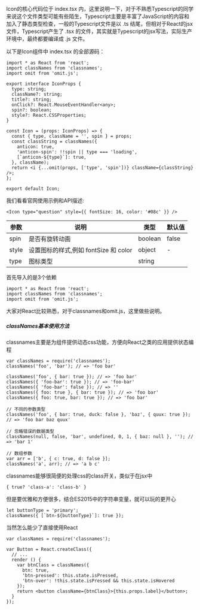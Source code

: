 Icon的核心代码位于 index.tsx 内，这里说明一下，对于不熟悉Typescript的同学来说这个文件类型可能有些陌生，Typescript主要是丰富了JavaScript的内容和加入了静态类型检查，一般的Typescript文件是以 .ts 结尾，但相对于React的jsx文件，Typescript产生了 .tsx 的文件，其实就是Typescript的jsx写法，实际生产环境中，最终都要编译成 .js 文件。

以下是Icon组件中 index.tsx 的全部源码：

```
import * as React from 'react';
import classNames from 'classnames';
import omit from 'omit.js';

export interface IconProps {
  type: string;
  className?: string;
  title?: string;
  onClick?: React.MouseEventHandler<any>;
  spin?: boolean;
  style?: React.CSSProperties;
}

const Icon = (props: IconProps) => {
  const { type, className = '', spin } = props;
  const classString = classNames({
    anticon: true,
    'anticon-spin': !!spin || type === 'loading',
    [`anticon-${type}`]: true,
  }, className);
  return <i {...omit(props, ['type', 'spin'])} className={classString} />;
};

export default Icon;
```

我们看看官网使用示例和API描述:


```
<Icon type="question" style={{ fontSize: 16, color: '#08c' }} />
```

参数 | 说明 | 类型 | 默认值
---|---|---|---
spin | 是否有旋转动画|boolean |false | 
style | 设置图标的样式,例如 fontSize 和 color |object| -|
type|图标类型|string|

首先导入的是3个依赖


```
import * as React from 'react';
import classNames from 'classnames';
import omit from 'omit.js';
```

大家对React比较熟悉，对于classnames和omit.js，这里做些说明。

##### classNames基本使用方法
classnames主要是为组件提供动态css功能，方便向React之类的应用提供状态编程


```
var classNames = require('classnames');
classNames('foo', 'bar'); // => 'foo bar'

classNames('foo', { bar: true }); // => 'foo bar'
classNames({ 'foo-bar': true }); // => 'foo-bar'
classNames({ 'foo-bar': false }); // => ''
classNames({ foo: true }, { bar: true }); // => 'foo bar'
classNames({ foo: true, bar: true }); // => 'foo bar'

// 不同的参数类型
classNames('foo', { bar: true, duck: false }, 'baz', { quux: true }); // => 'foo bar baz quux'

// 忽略错误的数据类型
classNames(null, false, 'bar', undefined, 0, 1, { baz: null }, ''); // => 'bar 1'

// 数组参数
var arr = ['b', { c: true, d: false }];
classNames('a', arr); // => 'a b c'
```

classnames能够很简便的处理css的class开关，类似于在jsx中


```
{ true? 'class-a': 'class-b' }
```

但是要优雅和方便很多，结合ES2015中的字符串变量，就可以玩的更开心


```
let buttonType = 'primary';
classNames({ [`btn-${buttonType}`]: true });
```

当然怎么能少了直接使用React

```
var classNames = require('classnames');

var Button = React.createClass({
  // ...
  render () {
    var btnClass = classNames({
      btn: true,
      'btn-pressed': this.state.isPressed,
      'btn-over': !this.state.isPressed && this.state.isHovered
    });
    return <button className={btnClass}>{this.props.label}</button>;
  }
});
```
